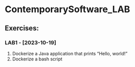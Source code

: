 # ContemporarySoftware_LAB
## Exercises: 
### LAB1 - [2023-10-19]
1.  Dockerize a Java application that prints “Hello, world!”
2.  Dockerize a bash script
